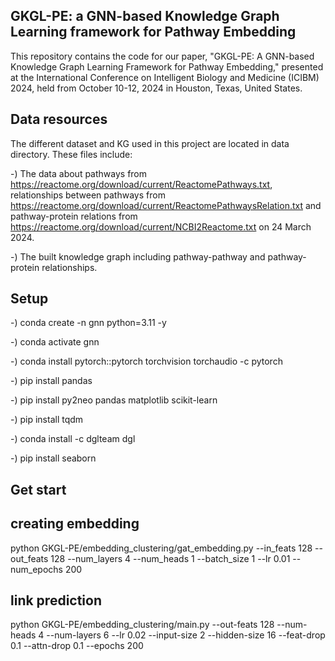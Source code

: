 ## GKGL-PE: a GNN-based Knowledge Graph Learning framework for Pathway Embedding


This repository contains the code for our paper, "GKGL-PE: A GNN-based Knowledge Graph Learning Framework for Pathway Embedding," presented at the International Conference on Intelligent Biology and Medicine (ICIBM) 2024, held from October 10-12, 2024 in Houston, Texas, United States.

## Data resources
The different dataset and KG used in this project are located in data directory. These files include:

-) The data about pathways from https://reactome.org/download/current/ReactomePathways.txt, relationships between pathways from https://reactome.org/download/current/ReactomePathwaysRelation.txt and pathway-protein relations from https://reactome.org/download/current/NCBI2Reactome.txt on 24 March 2024.

-) The built knowledge graph including pathway-pathway and pathway-protein relationships.

## Setup

-) conda create -n gnn python=3.11 -y

-) conda activate gnn 

-) conda install pytorch::pytorch torchvision torchaudio -c pytorch

-) pip install pandas

-) pip install py2neo pandas matplotlib scikit-learn

-) pip install tqdm

-) conda install -c dglteam dgl

-) pip install seaborn

## Get start
## creating embedding
python GKGL-PE/embedding_clustering/gat_embedding.py --in_feats 128 --out_feats 128 --num_layers 4 --num_heads 1 --batch_size 1 --lr 0.01 --num_epochs 200
## link prediction
python GKGL-PE/embedding_clustering/main.py --out-feats 128 --num-heads 4 --num-layers 6 --lr 0.02 --input-size 2 --hidden-size 16 --feat-drop 0.1 --attn-drop 0.1 --epochs 200
